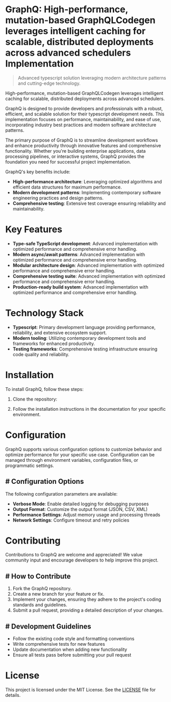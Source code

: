 <!-- fallback_GraphQ_20251003200602_52591 -->

# GraphQ: High-performance, mutation-based GraphQLCodegen leverages intelligent caching for scalable, distributed deployments across advanced schedulers Implementation
> Advanced typescript solution leveraging modern architecture patterns and cutting-edge technology.

High-performance, mutation-based GraphQLCodegen leverages intelligent caching for scalable, distributed deployments across advanced schedulers.

GraphQ is designed to provide developers and professionals with a robust, efficient, and scalable solution for their typescript development needs. This implementation focuses on performance, maintainability, and ease of use, incorporating industry best practices and modern software architecture patterns.

The primary purpose of GraphQ is to streamline development workflows and enhance productivity through innovative features and comprehensive functionality. Whether you're building enterprise applications, data processing pipelines, or interactive systems, GraphQ provides the foundation you need for successful project implementation.

GraphQ's key benefits include:

* **High-performance architecture**: Leveraging optimized algorithms and efficient data structures for maximum performance.
* **Modern development patterns**: Implementing contemporary software engineering practices and design patterns.
* **Comprehensive testing**: Extensive test coverage ensuring reliability and maintainability.

# Key Features

* **Type-safe TypeScript development**: Advanced implementation with optimized performance and comprehensive error handling.
* **Modern async/await patterns**: Advanced implementation with optimized performance and comprehensive error handling.
* **Modular architecture design**: Advanced implementation with optimized performance and comprehensive error handling.
* **Comprehensive testing suite**: Advanced implementation with optimized performance and comprehensive error handling.
* **Production-ready build system**: Advanced implementation with optimized performance and comprehensive error handling.

# Technology Stack

* **Typescript**: Primary development language providing performance, reliability, and extensive ecosystem support.
* **Modern tooling**: Utilizing contemporary development tools and frameworks for enhanced productivity.
* **Testing frameworks**: Comprehensive testing infrastructure ensuring code quality and reliability.

# Installation

To install GraphQ, follow these steps:

1. Clone the repository:


2. Follow the installation instructions in the documentation for your specific environment.

# Configuration

GraphQ supports various configuration options to customize behavior and optimize performance for your specific use case. Configuration can be managed through environment variables, configuration files, or programmatic settings.

## # Configuration Options

The following configuration parameters are available:

* **Verbose Mode**: Enable detailed logging for debugging purposes
* **Output Format**: Customize the output format (JSON, CSV, XML)
* **Performance Settings**: Adjust memory usage and processing threads
* **Network Settings**: Configure timeout and retry policies

# Contributing

Contributions to GraphQ are welcome and appreciated! We value community input and encourage developers to help improve this project.

## # How to Contribute

1. Fork the GraphQ repository.
2. Create a new branch for your feature or fix.
3. Implement your changes, ensuring they adhere to the project's coding standards and guidelines.
4. Submit a pull request, providing a detailed description of your changes.

## # Development Guidelines

* Follow the existing code style and formatting conventions
* Write comprehensive tests for new features
* Update documentation when adding new functionality
* Ensure all tests pass before submitting your pull request

# License

This project is licensed under the MIT License. See the [LICENSE](https://github.com/Nurulika/GraphQ/blob/main/LICENSE) file for details.
